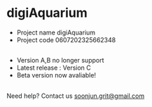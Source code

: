 # digiAquarium
- Project name digiAquarium  
- Project code 0607202325662348
##
- Version A,B no longer support
- Latest release : Version C
- Beta version now avaliable!
##
Need help? Contact us soonjun.grit@gmail.com
